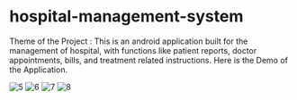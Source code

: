 # hospital-management-system
Theme of the Project : This is an android application built for the management of hospital, with functions like patient reports, doctor appointments, bills, and treatment related instructions. Here is the Demo of the Application.


![5](https://user-images.githubusercontent.com/76894786/162585842-21f39e90-9fe4-4887-b649-97a5622dd447.JPG)
![6](https://user-images.githubusercontent.com/76894786/162585843-71354fa4-ea0c-4d0f-ae80-9c37093f7be9.JPG)
![7](https://user-images.githubusercontent.com/76894786/162585844-f3e278de-eb08-4f20-9a82-fb071eb9018a.JPG)
![8](https://user-images.githubusercontent.com/76894786/162585850-b39b1dd4-ac6e-48b9-b96b-cc2b9fbd41b8.JPG)
